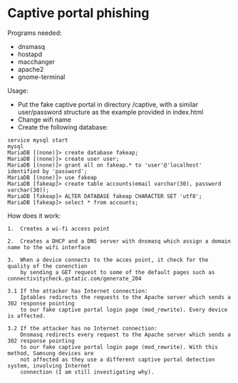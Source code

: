 # Captive portal phishing

Programs needed: 
- dnsmasq
- hostapd
- macchanger
- apache2
- gnome-terminal

Usage:
- Put the fake captive portal  in directory /captive, with a similar user/password
  structure as the example provided in index.html
- Change wifi name
- Create the following database:

```
service mysql start
mysql
MariaDB [(none)]> create database fakeap;
MariaDB [(none)]> create user user;
MariaDB [(none)]> grant all on fakeap.* to 'user'@'localhost' identified by 'password';
MariaDB [(none)]> use fakeap
MariaDB [fakeap]> create table accounts(email varchar(30), password varchar(30));
MariaDB [fakeap]> ALTER DATABASE fakeap CHARACTER SET 'utf8';
MariaDB [fakeap]> select * from accounts;
```

How does it work:

	1.  Creates a wi-fi access point
	
	2.  Creates a DHCP and a DNS server with dnsmasq which assign a domain name to the wifi interface 

	3.  When a device connects to the acces point, it check for the quality of the conenction
	    by sending a GET request to some of the default pages such as connectivitycheck.gstatic.com/generate_204

	3.1 If the attacker has Internet connection:
	    Iptables redirects the requests to the Apache server which sends a 302 response pointing 
	    to our fake captive portal login page (mod_rewrite). Every device is affected.

	3.2 If the attacker has no Internet connection: 
	    Dnsmasq redirects every request to the Apache server which sends a 302 response pointing
	    to our fake captive portal login page (mod_rewrite). With this method, Samsung devices are
	    not affected as they use a different captive portal detection system, involving Internet 
	    connection (I am still investigating why).
